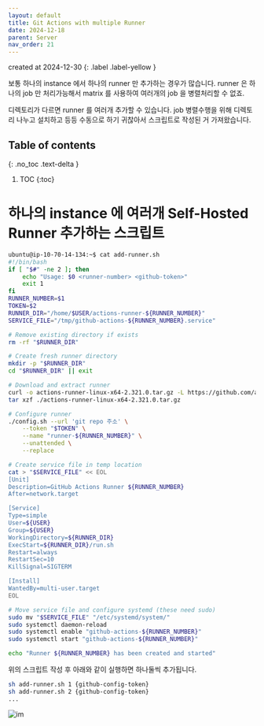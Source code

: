 ```yaml
---
layout: default
title: Git Actions with multiple Runner
date: 2024-12-18
parent: Server
nav_order: 21
---
```


created at 2024-12-30
{: .label .label-yellow }

보통 하나의 instance 에서 하나의 runner 만 추가하는 경우가 많습니다. runner 은 하나의 job 만 처리가능해서 matrix 를 사용하여 여러개의 job 을 병렬처리할 수 없죠.

디렉토리가 다르면 runner 를 여러개 추가할 수 있습니다. job 병렬수행을 위해 디렉토리 나누고 설치하고 등등 수동으로 하기 귀찮아서 스크립트로 작성된 거 가져왔습니다.


## Table of contents
{: .no_toc .text-delta }

1. TOC
{:toc}

# 하나의 instance 에 여러개 Self-Hosted Runner 추가하는 스크립트

```bash
ubuntu@ip-10-70-14-134:~$ cat add-runner.sh 
#!/bin/bash
if [ "$#" -ne 2 ]; then
    echo "Usage: $0 <runner-number> <github-token>"
    exit 1
fi
RUNNER_NUMBER=$1
TOKEN=$2
RUNNER_DIR="/home/$USER/actions-runner-${RUNNER_NUMBER}"
SERVICE_FILE="/tmp/github-actions-${RUNNER_NUMBER}.service"

# Remove existing directory if exists
rm -rf "$RUNNER_DIR"

# Create fresh runner directory
mkdir -p "$RUNNER_DIR"
cd "$RUNNER_DIR" || exit

# Download and extract runner
curl -o actions-runner-linux-x64-2.321.0.tar.gz -L https://github.com/actions/runner/releases/download/v2.321.0/actions-runner-linux-x64-2.321.0.tar.gz
tar xzf ./actions-runner-linux-x64-2.321.0.tar.gz

# Configure runner
./config.sh --url 'git repo 주소' \
    --token "$TOKEN" \
    --name "runner-${RUNNER_NUMBER}" \
    --unattended \
    --replace

# Create service file in temp location
cat > "$SERVICE_FILE" << EOL
[Unit]
Description=GitHub Actions Runner ${RUNNER_NUMBER}
After=network.target

[Service]
Type=simple
User=${USER}
Group=${USER}
WorkingDirectory=${RUNNER_DIR}
ExecStart=${RUNNER_DIR}/run.sh
Restart=always
RestartSec=10
KillSignal=SIGTERM

[Install]
WantedBy=multi-user.target
EOL

# Move service file and configure systemd (these need sudo)
sudo mv "$SERVICE_FILE" "/etc/systemd/system/"
sudo systemctl daemon-reload
sudo systemctl enable "github-actions-${RUNNER_NUMBER}"
sudo systemctl start "github-actions-${RUNNER_NUMBER}"

echo "Runner ${RUNNER_NUMBER} has been created and started"
```

위의 스크립트 작성 후 아래와 같이 실행하면 하나둘씩 추가됩니다.

```bash
sh add-runner.sh 1 {github-config-token}
sh add-runner.sh 2 {github-config-token}
...
```

![im](/portfolios/assets/img_8.png)

